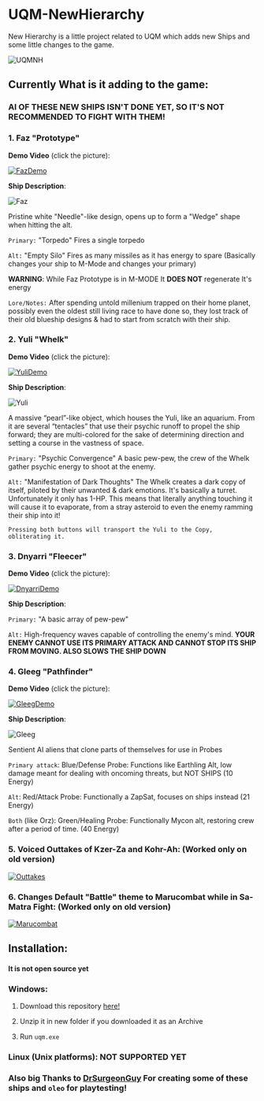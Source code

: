 # UQM-NewHierarchy
New Hierarchy is a little project related to UQM which adds new Ships and some little changes to the game.

![UQMNH](https://i.imgur.com/wWWTyvw.png)

## Currently What is it adding to the game:

### AI OF THESE NEW SHIPS ISN'T DONE YET, SO IT'S NOT RECOMMENDED TO FIGHT WITH THEM!

### 1. Faz "Prototype"
**Demo Video** (click the picture):

[![FazDemo](https://i.imgur.com/T4njllT.png)](https://www.youtube.com/watch?v=oX9jl5FA490)


**Ship Description**:

![Faz](https://i.imgur.com/DWzl72N.png)

Pristine white "Needle"-like design, opens up to form a "Wedge" shape when hitting the alt.

``Primary:`` "Torpedo" Fires a single torpedo

``Alt:`` "Empty Silo" Fires as many missiles as it has energy to spare (Basically changes your ship to M-Mode and changes your primary)

**WARNING**:
While Faz Prototype is in M-MODE It **DOES NOT** regenerate It's energy

``Lore/Notes:`` After spending untold millenium trapped on their home planet, possibly even the oldest still living race to have done so, they lost track of their old blueship designs & had to start from scratch with their ship.


### 2. Yuli "Whelk"
**Demo Video** (click the picture):

[![YuliDemo](https://i.imgur.com/D4Nf8mV.png)](https://www.youtube.com/watch?v=fwcjyrMSxmM)

**Ship Description**:

![Yuli](https://i.imgur.com/U7h3aUm.png)

A massive “pearl”-like object, which houses the Yuli, like an aquarium. From it are several “tentacles” that use their psychic runoff to propel the ship forward; they are multi-colored for the sake of determining direction and setting a course in the vastness of space.

``Primary:`` "Psychic Convergence" A basic pew-pew, the crew of the Whelk gather psychic energy to shoot at the enemy.

``Alt:`` "Manifestation of Dark Thoughts" The Whelk creates a dark copy of itself, piloted by their unwanted & dark emotions. It's basically a turret. Unfortunately it only has 1-HP. This means that literally anything touching it will cause it to evaporate, from a stray asteroid to even the enemy ramming their ship into it!

``Pressing both buttons will transport the Yuli to the Copy, obliterating it.``

### 3. Dnyarri "Fleecer"
**Demo Video** (click the picture):

[![DnyarriDemo](https://i.imgur.com/zLbpMcI.png)](https://www.youtube.com/watch?v=RLRc-Bo0vv4)

**Ship Description**:

``Primary:`` "A basic array of pew-pew"

``Alt:`` High-frequency waves capable of controlling the enemy's mind.
**YOUR ENEMY CANNOT USE ITS PRIMARY ATTACK AND CANNOT STOP ITS SHIP FROM MOVING. ALSO SLOWS THE SHIP DOWN**

### 4. Gleeg "Pathfinder"
**Demo Video** (click the picture):

[![GleegDemo](https://i.imgur.com/QplP4ps.png)](https://www.youtube.com/watch?v=zCJ3zIfR5Nw)

**Ship Description**:

![Gleeg](https://i.imgur.com/jyQwQ88.png)

Sentient AI aliens that clone parts of themselves for use in Probes

``Primary attack``: Blue/Defense Probe: Functions like Earthling Alt, low damage meant for dealing with oncoming threats, but NOT SHIPS (10 Energy)

``Alt``: Red/Attack Probe: Functionally a ZapSat, focuses on ships instead (21 Energy)

``Both`` (like Orz): Green/Healing Probe: Functionally Mycon alt, restoring crew after a period of time. (40 Energy)


### 5. Voiced Outtakes of Kzer-Za and Kohr-Ah: (Worked only on old version)

[![Outtakes](https://i.imgur.com/vFEP7qm.png)](https://www.youtube.com/watch?v=xts0DnoyWt0)

### 6. Changes Default "Battle" theme to Marucombat while in Sa-Matra Fight: (Worked only on old version)

[![Marucombat](https://i.imgur.com/diaS8Od.png)](https://www.youtube.com/watch?v=RpzPxr5i6ZA)




## Installation:
#### It is not open source yet

### Windows:
  1. Download this repository [here!](https://github.com/IAsteRoiDI/UQM-NewHierarchy/releases/tag/1.0.4)

  2. Unzip it in new folder if you downloaded it as an Archive

  3. Run ``uqm.exe``

### Linux (Unix platforms): NOT SUPPORTED YET

### Also big Thanks to [DrSurgeonGuy](https://www.reddit.com/user/DrSurgeonGuy/) For creating some of these ships and ``oleo`` for playtesting!
